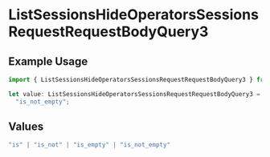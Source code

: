 # ListSessionsHideOperatorsSessionsRequestRequestBodyQuery3

## Example Usage

```typescript
import { ListSessionsHideOperatorsSessionsRequestRequestBodyQuery3 } from "@orq-ai/node/models/operations";

let value: ListSessionsHideOperatorsSessionsRequestRequestBodyQuery3 =
  "is_not_empty";
```

## Values

```typescript
"is" | "is_not" | "is_empty" | "is_not_empty"
```